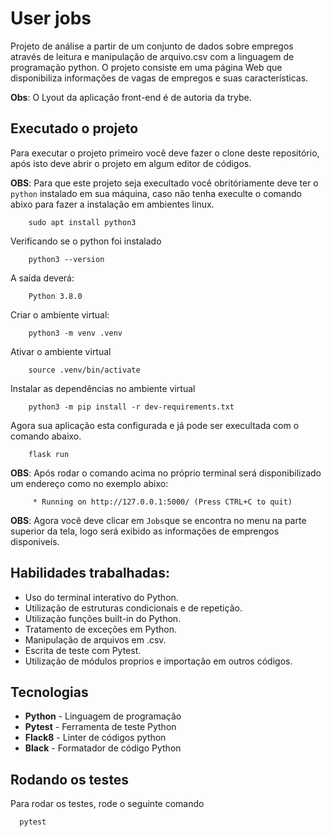 # User jobs

Projeto de análise a partir de um conjunto de dados sobre empregos através de leitura e manipulação de arquivo.csv com a linguagem de programação python. O projeto consiste em uma página Web que disponibiliza informações de vagas de empregos e suas características.


**Obs**: O Lyout da aplicação front-end é de autoria da trybe.


## Executado o projeto

Para executar o projeto primeiro você deve fazer o clone deste repositório, após isto deve abrir o projeto em algum editor de códigos.

**OBS**: Para que este projeto seja execultado você obritóriamente deve ter o ```python``` instalado em sua máquina, caso não tenha execulte o comando abixo para fazer a instalação em ambientes linux.

```
    sudo apt install python3
```

Verificando se o python foi instalado

```
    python3 --version
```

A saída deverá:

```
    Python 3.8.0
```

Criar o ambiente virtual:

```
    python3 -m venv .venv
```

Ativar o ambiente virtual
```
    source .venv/bin/activate
```

Instalar as dependências no ambiente virtual

```
    python3 -m pip install -r dev-requirements.txt
```

Agora sua aplicação esta configurada e já pode ser execultada com o comando abaixo.

```
    flask run
```

**OBS**: Após rodar o comando acima no próprio terminal será disponibilizado um endereço como no exemplo abixo:

```
     * Running on http://127.0.0.1:5000/ (Press CTRL+C to quit)
```

**OBS**: Agora você deve clicar em ```Jobs```que se encontra no menu na parte superior da tela, logo será exibido as informações de emprengos disponiveís.
## Habilidades trabalhadas:

- Uso do terminal interativo do Python.
- Utilização de estruturas condicionais e de repetição.
- Utilização funções built-in do Python.
- Tratamento de exceções em Python.
- Manipulação de arquivos em .csv.
- Escrita de teste com Pytest.
- Utilização de módulos proprios e importação em outros códigos.

## Tecnologias 

- **Python** - Linguagem de programação
- **Pytest** - Ferramenta de teste Python
- **Flack8** - Linter de códigos python
- **Black** - Formatador de código Python


## Rodando os testes

Para rodar os testes, rode o seguinte comando

```bash
  pytest
```
